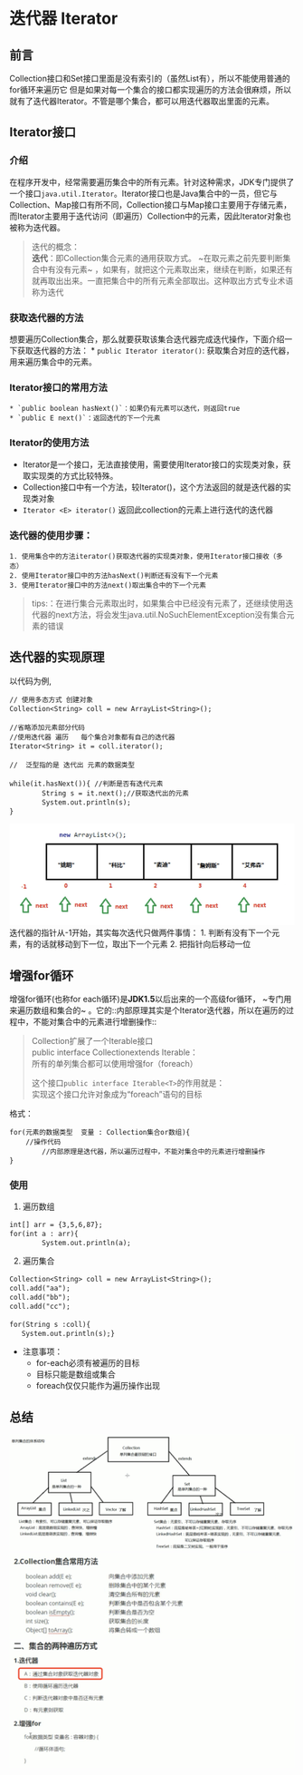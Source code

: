 # 迭代器 Iterator

## 前言
Collection接口和Set接口里面是没有索引的（虽然List有），所以不能使用普通的for循环来遍历它
但是如果对每一个集合的接口都实现遍历的方法会很麻烦，所以就有了迭代器Iterator。不管是哪个集合，都可以用迭代器取出里面的元素。

## Iterator接口
### 介绍
在程序开发中，经常需要遍历集合中的所有元素。针对这种需求，JDK专门提供了一个接口`java.util.Iterator`。Iterator接口也是Java集合中的一员，但它与Collection、Map接口有所不同，Collection接口与Map接口主要用于存储元素，而Iterator主要用于迭代访问（即遍历）Collection中的元素，因此Iterator对象也被称为迭代器。

> 迭代的概念：  
> **迭代**：即Collection集合元素的通用获取方式。 ~在取元素之前先要判断集合中有没有元素~ ，如果有，就把这个元素取出来，继续在判断，如果还有就再取出出来。一直把集合中的所有元素全部取出。这种取出方式专业术语称为迭代  

### 获取迭代器的方法
想要遍历Collection集合，那么就要获取该集合迭代器完成迭代操作，下面介绍一下获取迭代器的方法：
	* `public Iterator iterator()`: 获取集合对应的迭代器，用来遍历集合中的元素。

### Iterator接口的常用方法
	* `public boolean hasNext()`：如果仍有元素可以迭代，则返回true	
	* `public E next()`：返回迭代的下一个元素

### Iterator的使用方法
* Iterator是一个接口，无法直接使用，需要使用Iterator接口的实现类对象，获取实现类的方式比较特殊。
* Collection接口中有一个方法，较Iterator()，这个方法返回的就是迭代器的实现类对象
* `Iterator <E> iterator()` 返回此collection的元素上进行迭代的迭代器

### 迭代器的使用步骤：
	1. 使用集合中的方法iterator()获取迭代器的实现类对象，使用Iterator接口接收（多态） 
	2. 使用Iterator接口中的方法hasNext()判断还有没有下一个元素
	3. 使用Iterator接口中的方法next()取出集合中的下一个元素

> tips:：在进行集合元素取出时，如果集合中已经没有元素了，还继续使用迭代器的next方法，将会发生java.util.NoSuchElementException没有集合元素的错误  

## 迭代器的实现原理
以代码为例,
```
// 使用多态方式 创建对象
Collection<String> coll = new ArrayList<String>();

//省略添加元素部分代码
//使用迭代器 遍历   每个集合对象都有自己的迭代器
Iterator<String> it = coll.iterator();

//  泛型指的是 迭代出 元素的数据类型

while(it.hasNext()){ //判断是否有迭代元素
		String s = it.next();//获取迭代出的元素
		System.out.println(s);
}
```
![](%E8%BF%AD%E4%BB%A3%E5%99%A8%20Iterator/%E6%88%AA%E5%B1%8F2021-02-24%2021.43.26.png)
迭代器的指针从-1开始，其实每次迭代只做两件事情：
	1. 判断有没有下一个元素，有的话就移动到下一位，取出下一个元素
	2. 把指针向后移动一位
	
## 增强for循环
增强for循环(也称for each循环)是**JDK1.5**以后出来的一个高级for循环， ~专门用来遍历数组和集合的~ 。它的::内部原理其实是个Iterator迭代器，所以在遍历的过程中，不能对集合中的元素进行增删操作::

> Collection扩展了一个Iterable接口  
> public interface Collection<E>extends Iterable<E>：  
> 		所有的单列集合都可以使用增强for（foreach）  
>    
> 这个接口`public interface Iterable<T>`的作用就是：  
> 实现这个接口允许对象成为“foreach”语句的目标  

格式：
```
for(元素的数据类型  变量 : Collection集合or数组){ 
  	//操作代码
		//内部原理是迭代器，所以遍历过程中，不能对集合中的元素进行增删操作
}
```

### 使用
1. 遍历数组
```
int[] arr = {3,5,6,87};
for(int a : arr){
		System.out.println(a);
```

2. 遍历集合
```
Collection<String> coll = new ArrayList<String>();
coll.add("aa");
coll.add("bb");
coll.add("cc");

for(String s :coll){
   System.out.println(s);}
```

* 注意事项：
	* for-each必须有被遍历的目标
	* 目标只能是数组或集合
	* foreach仅仅只能作为遍历操作出现



## 总结
![](%E8%BF%AD%E4%BB%A3%E5%99%A8%20Iterator/%E6%88%AA%E5%B1%8F2021-02-24%2022.02.18.png)
![](%E8%BF%AD%E4%BB%A3%E5%99%A8%20Iterator/%E6%88%AA%E5%B1%8F2021-02-24%2022.03.22.png)
![](%E8%BF%AD%E4%BB%A3%E5%99%A8%20Iterator/A767394A-6C1F-41A4-8294-55B075176825.png)



